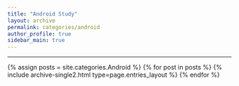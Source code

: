 ```yaml
---
title: "Android Study"
layout: archive
permalink: categories/android
author_profile: true
sidebar_main: true
---
```


<!-- 공백이 포함되어 있는 카테고리 이름의 경우 site.categories['a b c'] 이런식으로! -->

***

{% assign posts = site.categories.Android %}
{% for post in posts %} {% include archive-single2.html type=page.entries_layout %} {% endfor %}